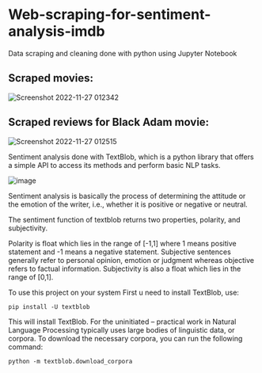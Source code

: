 # Web-scraping-for-sentiment-analysis-imdb

Data scraping and cleaning done with python using Jupyter Notebook

## Scraped movies:

![Screenshot 2022-11-27 012342](https://user-images.githubusercontent.com/59805646/204113869-be23d97b-2c06-435b-b6f6-5269fa811127.png)


## Scraped reviews for Black Adam movie:

![Screenshot 2022-11-27 012515](https://user-images.githubusercontent.com/59805646/204113891-b6e634e1-d9c7-4440-b199-8553429abfea.png)


Sentiment analysis done with TextBlob, which is a python library that offers a simple API to access its methods and perform basic NLP tasks.

![image](https://user-images.githubusercontent.com/59805646/204113912-083b96ab-9acc-4d1e-bd27-edbbaa73c695.png)


Sentiment analysis is basically the process of determining the attitude or the emotion of the writer, i.e., whether it is positive or negative or neutral.

The sentiment function of textblob returns two properties, polarity, and subjectivity.

Polarity is float which lies in the range of [-1,1] where 1 means positive statement and -1 means a negative statement. Subjective sentences generally refer to personal opinion, emotion or judgment whereas objective refers to factual information. Subjectivity is also a float which lies in the range of [0,1].

To use this project on your system First u need to install TextBlob, use: 

`pip install -U textblob`

This will install TextBlob. For the uninitiated – practical work in Natural Language Processing typically uses large bodies of linguistic data, or corpora. To download the necessary corpora, you can run the following command:

`python -m textblob.download_corpora`
